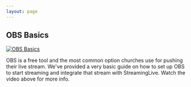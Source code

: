```yaml
---
layout: page
---
```


## OBS Basics

[![OBS Basics](image.png)](https://vimeo.com/760360001)

OBS is a free tool and the most common option churches use for pushing their live stream. We've provided a very basic guide on how to set up OBS to start streaming and integrate that stream with StreamingLive. Watch the video above for more info.
